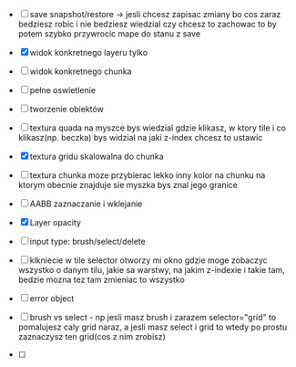 - [ ] save snapshot/restore -> jesli chcesz zapisac zmiany bo cos zaraz bedziesz robic i nie bedziesz wiedzial czy chcesz to zachowac to by potem szybko przywrocic mape do stanu z save

- [x] widok konkretnego layeru tylko

- [ ] widok konkretnego chunka

- [ ] pełne oswietlenie

- [ ] tworzenie obiektów

- [ ] textura quada na myszce bys wiedzial gdzie klikasz, w ktory tile i co klikasz(np. beczka) bys widzial na jaki z-index chcesz to ustawic

- [x] textura gridu skalowalna do chunka

- [ ] textura chunka moze przybierac lekko inny kolor na chunku na ktorym obecnie znajduje sie myszka bys znal jego granice

- [ ] AABB zaznaczanie i wklejanie

- [x] Layer opacity

- [ ] input type: brush/select/delete

- [ ] klkniecie w tile selector otworzy mi okno gdzie moge zobaczyc wszystko o danym tilu, jakie sa warstwy, na jakim z-indexie i takie tam, bedzie mozna tez tam zmieniac to wszystko

- [ ] error object

- [ ] brush vs select - np jesli masz brush i zarazem selector="grid" to pomalujesz caly grid naraz, a jesli masz select i grid to wtedy po prostu zaznaczysz ten grid(cos z nim zrobisz)

- [ ]
